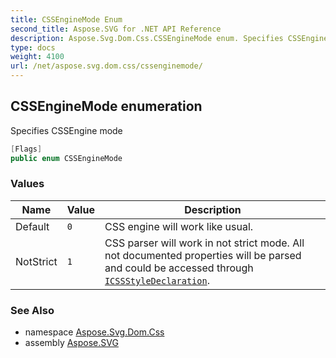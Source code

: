 ```yaml
---
title: CSSEngineMode Enum
second_title: Aspose.SVG for .NET API Reference
description: Aspose.Svg.Dom.Css.CSSEngineMode enum. Specifies CSSEngine mode
type: docs
weight: 4100
url: /net/aspose.svg.dom.css/cssenginemode/
---
```

## CSSEngineMode enumeration

Specifies CSSEngine mode

```csharp
[Flags]
public enum CSSEngineMode
```

### Values

| Name | Value | Description |
| --- | --- | --- |
| Default | `0` | CSS engine will work like usual. |
| NotStrict | `1` | CSS parser will work in not strict mode. All not documented properties will be parsed and could be accessed through [`ICSSStyleDeclaration`](../icssstyledeclaration/). |

### See Also

* namespace [Aspose.Svg.Dom.Css](../../aspose.svg.dom.css/)
* assembly [Aspose.SVG](../../)
